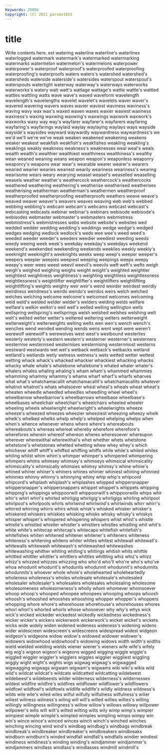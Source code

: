 ```yaml
---
Keywords: 29896
Copyright: (C) 2021 parsee1053
---
```


# title

Write contents here.
est watering waterline waterline's waterlines waterlogged watermark
watermark's watermarked watermarking watermarks watermelon watermelon's watermelons waterpower waterpower's waterproof
waterproof's waterproofed waterproofing waterproofing's waterproofs waters waters's watershed watershed's watersheds
waterside waterside's watersides waterspout waterspout's waterspouts watertight waterway waterway's waterways
waterworks waterworks's watery watt watt's wattage wattage's wattle wattle's wattled
wattles wattling watts wave wave's waved waveform wavelength wavelength's wavelengths
wavelet wavelet's wavelets waver waver's wavered wavering wavers waves wavier
waviest waviness waviness's waving wavy wax wax's waxed waxen waxes
waxier waxiest waxiness waxiness's waxing waxwing waxwing's waxwings waxwork waxwork's
waxworks waxy way way's wayfarer wayfarer's wayfarers wayfaring wayfaring's wayfarings
waylaid waylay waylaying waylays ways wayside wayside's waysides wayward waywardly
waywardness waywardness's we we'd we'll we're we've weak weaken weakened
weakening weakens weaker weakest weakfish weakfish's weakfishes weakling weakling's weaklings
weakly weakness weakness's weaknesses weal weal's weals wealth wealth's wealthier
wealthiest wealthiness wealthiness's wealthy wean weaned weaning weans weapon weapon's
weaponless weaponry weaponry's weapons wear wear's wearable wearer wearer's wearers
wearied wearier wearies weariest wearily weariness weariness's wearing wearisome wears
weary wearying weasel weasel's weaselled weaselling weasels weather weather's weathercock
weathercock's weathercocks weathered weathering weathering's weatherise weatherised weatherises weatherising weatherman
weatherman's weathermen weatherproof weatherproofed weatherproofing weatherproofs weathers weave weave's weaved
weaver weaver's weavers weaves weaving web web's webbed webbing webbing's
webcam webcam's webcams webcast webcast's webcasting webcasts webinar webinar's webinars
webisode webisode's webisodes webmaster webmaster's webmasters webmistress webmistress's webmistresses webs
website website's websites wed wedded wedder wedding wedding's weddings wedge
wedge's wedged wedges wedging wedlock wedlock's weds wee wee's weed
weed's weeded weeder weeder's weeders weedier weediest weeding weeds weedy
weeing week week's weekday weekday's weekdays weekend weekend's weekended weekending
weekends weeklies weekly weekly's weeknight weeknight's weeknights weeks weep weep's
weeper weeper's weepers weepier weepies weepiest weeping weepings weeps weepy
weepy's weer wees weest weevil weevil's weevils weft weft's wefts
weigh weigh's weighed weighing weighs weight weight's weighted weightier weightiest
weightiness weightiness's weighting weightless weightlessness weightlessness's weightlifter weightlifter's weightlifters weightlifting
weightlifting's weights weighty weir weir's weird weirder weirdest weirdly weirdness
weirdness's weirdo weirdo's weirdos weirs welch welched welches welching welcome
welcome's welcomed welcomes welcoming weld weld's welded welder welder's welders
welding welds welfare welfare's welkin welkin's well well's welled welling
wellington wells wellspring wellspring's wellsprings welsh welshed welshes welshing welt
welt's welted welter welter's weltered weltering welters welterweight welterweight's welterweights
welting welts wen wen's wench wench's wenches wend wended wending
wends wens went wept were weren't werewolf werewolf's werewolves west
west's westbound westerlies westerly westerly's western western's westerner westerner's westerners
westernise westernised westernises westernising westernmost westerns westward westwards wet wet's
wetback wetback's wetbacks wetland wetland's wetlands wetly wetness wetness's wets
wetted wetter wettest wetting whack whack's whacked whackier whackiest whacking
whacks whacky whale whale's whalebone whalebone's whaled whaler whaler's whalers
whales whaling whaling's wham wham's whammed whammies whamming whammy whammy's
whams wharf wharf's wharfs wharves what what's whatchamacallit whatchamacallit's whatchamacallits
whatever whatnot whatnot's whats whatsoever wheal wheal's wheals wheat wheat's
wheaten wheedle wheedled wheedles wheedling wheel wheel's wheelbarrow wheelbarrow's wheelbarrows
wheelbase wheelbase's wheelbases wheelchair wheelchair's wheelchairs wheeled wheeler wheeling wheels
wheelwright wheelwright's wheelwrights wheeze wheeze's wheezed wheezes wheezier wheeziest wheezing
wheezy whelk whelk's whelked whelks whelp whelp's whelped whelping whelps
when when's whence whenever whens where where's whereabouts whereabouts's whereas
whereat whereby wherefore wherefore's wherefores wherein whereof whereon wheres wheresoever
whereupon wherever wherewithal wherewithal's whet whether whets whetstone whetstone's whetstones
whetted whetting whew whey whey's which whichever whiff whiff's whiffed
whiffing whiffs while while's whiled whiles whiling whilst whim whim's
whimper whimper's whimpered whimpering whimpers whims whimsey whimsey's whimseys whimsical
whimsicality whimsicality's whimsically whimsies whimsy whimsy's whine whine's whined whiner
whiner's whiners whines whinier whiniest whining whinnied whinnies whinny whinny's
whinnying whiny whip whip's whipcord whipcord's whiplash whiplash's whiplashes whipped
whippersnapper whippersnapper's whippersnappers whippet whippet's whippets whipping whipping's whippings whippoorwill
whippoorwill's whippoorwills whips whir whir's whirl whirl's whirled whirligig whirligig's
whirligigs whirling whirlpool whirlpool's whirlpools whirls whirlwind whirlwind's whirlwinds whirr
whirr's whirred whirring whirrs whirs whisk whisk's whisked whisker whisker's
whiskered whiskers whiskies whisking whisks whisky whisky's whiskys whisper whisper's
whispered whispering whispers whist whist's whistle whistle's whistled whistler whistler's
whistlers whistles whistling whit whit's white white's whitecap whitecap's whitecaps
whitefish whitefish's whitefishes whiten whitened whitener whitener's whiteners whiteness whiteness's
whitening whitens whiter whites whitest whitewall whitewall's whitewalls whitewash whitewash's
whitewashed whitewashes whitewashing whither whiting whiting's whitings whitish whits whittle
whittled whittler whittler's whittlers whittles whittling whiz whiz's whizz whizz's
whizzed whizzes whizzing who who'd who'll who're who's who've whoa
whodunit whodunit's whodunits whodunnit whodunnit's whodunnits whodunnits's whoever whole whole's
wholehearted wholeheartedly wholeness wholeness's wholes wholesale wholesale's wholesaled wholesaler wholesaler's
wholesalers wholesales wholesaling wholesome wholesomeness wholesomeness's wholly whom whomever whomsoever
whoop whoop's whooped whoopee whoopees whooping whoops whoosh whoosh's whooshed
whooshes whooshing whopper whopper's whoppers whopping whore whore's whorehouse whorehouse's
whorehouses whores whorl whorl's whorled whorls whose whosoever why why's
whys wick wick's wicked wickeder wickedest wickedly wickedness wickedness's wicker
wicker's wickers wickerwork wickerwork's wicket wicket's wickets wicks wide widely
widen widened wideness wideness's widening widens wider widescreen widescreen's widescreens
widespread widest widgeon widgeon's widgeons widow widow's widowed widower widower's
widowers widowhood widowhood's widowing widows width width's widths wield wielded
wielding wields wiener wiener's wieners wife wife's wifely wig wig's
wigeon wigeon's wigeons wigged wigging wiggle wiggle's wiggled wiggler wiggler's
wigglers wiggles wigglier wiggliest wiggling wiggly wight wight's wights wigs
wigwag wigwag's wigwagged wigwagging wigwags wigwam wigwam's wigwams wiki wiki's
wikis wild wild's wildcat wildcat's wildcats wildcatted wildcatting wildebeest wildebeest's
wildebeests wilder wilderness wilderness's wildernesses wildest wildfire wildfire's wildfires wildflower
wildflower's wildflowers wildfowl wildfowl's wildfowls wildlife wildlife's wildly wildness wildness's
wilds wile wile's wiled wiles wilful wilfully wilfulness wilfulness's wilier
wiliest wiliness wiliness's wiling will will's willed willies willies's willing
willingly willingness willingness's willow willow's willows willowy willpower willpower's wills
wilt wilt's wilted wilting wilts wily wimp wimp's wimpier wimpiest
wimple wimple's wimpled wimples wimpling wimps wimpy win win's wince
wince's winced winces winch winch's winched winches winching wincing wind
wind's windbag windbag's windbags windbreak windbreak's windbreaker windbreaker's windbreakers windbreaks
windburn windburn's winded windfall windfall's windfalls windier windiest windiness windiness's
winding winding's windjammer windjammer's windjammers windlass windlass's windlasses windmill windmill's

